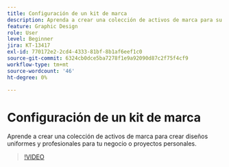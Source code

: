 ```yaml
---
title: Configuración de un kit de marca
description: Aprenda a crear una colección de activos de marca para su empresa o proyectos personales
feature: Graphic Design
role: User
level: Beginner
jira: KT-13417
exl-id: 770172e2-2cd4-4333-81bf-8b1af6eef1c0
source-git-commit: 6324cb0dce5ba7278f1e9a92090d87c2f75f4cf9
workflow-type: tm+mt
source-wordcount: '46'
ht-degree: 0%

---
```


# Configuración de un kit de marca

Aprende a crear una colección de activos de marca para crear diseños uniformes y profesionales para tu negocio o proyectos personales.

>[!VIDEO](https://video.tv.adobe.com/v/3420218?quality=12&learn=on&hidetitle=true)
